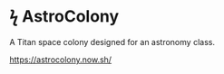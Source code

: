 # ϟ AstroColony

A Titan space colony designed for an astronomy class.

https://astrocolony.now.sh/
